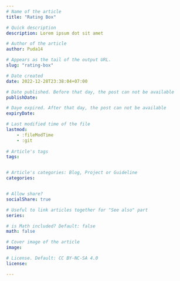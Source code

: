 ```yaml
---
# Name of the article
title: "Rating Box"

# Quick description
description: Lorem ipsum dot sit amet

# Author of the article
author: Puda14

# Appears as the tail of the output URL.
slug: "rating-box"

# Date created
date: 2022-12-28T23:38:04+07:00

# Date published. Before that day, the post can not be available
publishDate: 

# Daye expired. After that day, the post can not be available
expiryDate:

# Last modified time of the file
lastmod: 
    - :fileModTime
    - :git
    
# Article's tags
tags: 


# Article's categories: Blog, Project or Guideline
categories:


# Allow share?
socialShare: true

# Useful to link articles together for "See also" part
series: 

# is Math included? Default: false
math: false

# Cover image of the article
image: 

# License. Default: CC BY-NC-SA 4.0
license:

---
```


